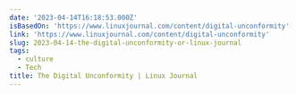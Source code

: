 ```yaml
---
date: '2023-04-14T16:18:53.000Z'
isBasedOn: 'https://www.linuxjournal.com/content/digital-unconformity'
link: 'https://www.linuxjournal.com/content/digital-unconformity'
slug: 2023-04-14-the-digital-unconformity-or-linux-journal
tags:
  - culture
  - Tech
title: The Digital Unconformity | Linux Journal
---
```


